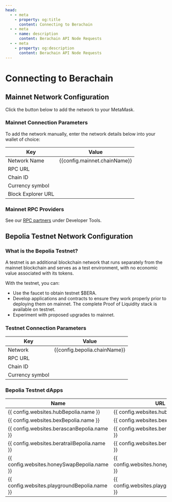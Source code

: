 ```yaml
---
head:
  - - meta
    - property: og:title
      content: Connecting to Berachain
  - - meta
    - name: description
      content: Berachain API Node Requests
  - - meta
    - property: og:description
      content: Berachain API Node Requests
---
```


<script setup>
  import config from '@berachain/config/constants.json';
  import AddNetwork from '@berachain/ui/AddNetwork';
  import CopyToClipboard from '@berachain/ui/CopyToClipboard';
</script>

# Connecting to Berachain

## Mainnet Network Configuration

Click the button below to add the network to your MetaMask.

<ClientOnly>
  <AddNetwork
    :chainId="config.mainnet.chainId"
    :chainName="config.mainnet.chainName"
    :nativeCurrencyName="config.mainnet.currencyName"
    :nativeCurrencySymbol="config.mainnet.currencySymbol"
    :nativeCurrencyDecimals="config.mainnet.decimals"
    :rpcUrl="config.mainnet.rpcUrl"
    :blockExplorerUrl="config.websites.berascan.url"
  />
</ClientOnly>

### Mainnet Connection Parameters

To add the network manually, enter the network details below into your wallet of choice:

| Key                | Value                                                                              |
| ------------------ | ---------------------------------------------------------------------------------- |
| Network Name       | {{config.mainnet.chainName}}                                                       |
| RPC URL            | <ClientOnly><CopyToClipboard :text="config.mainnet.rpcUrl" /></ClientOnly>         |
| Chain ID           | <ClientOnly><CopyToClipboard :text="config.mainnet.chainId" /></ClientOnly>        |
| Currency symbol    | <ClientOnly><CopyToClipboard :text="config.mainnet.currencySymbol" /></ClientOnly> |
| Block Explorer URL | <ClientOnly><CopyToClipboard :text="config.websites.berascan.url" /></ClientOnly>  |

### Mainnet RPC Providers

See our [RPC partners](/developers/developer-tools#rpc-providers) under Developer Tools.

## Bepolia Testnet Network Configuration

<ClientOnly>
  <AddNetwork
    :chainId="config.bepolia.chainId"
    :chainName="config.bepolia.chainName"
    :nativeCurrencyName="config.bepolia.currencyName"
    :nativeCurrencySymbol="config.bepolia.currencySymbol"
    :nativeCurrencyDecimals="config.bepolia.decimals"
    :rpcUrl="config.bepolia.rpcUrl"
    :blockExplorerUrl="config.websites.berascanBepolia.url"
    :testnet="true"
  />
</ClientOnly>

### What is the Bepolia Testnet?

A testnet is an additional blockchain network that runs separately from the mainnet blockchain and serves as a test environment, with no economic value associated with its tokens.

With the testnet, you can:

- Use the faucet to obtain testnet $BERA.
- Develop applications and contracts to ensure they work properly prior to deploying them on mainnet. The complete Proof of Liquidity stack is available on testnet.
- Experiment with proposed upgrades to mainnet.

### Testnet Connection Parameters

| Key             | Value                                                                              |
| --------------- | ---------------------------------------------------------------------------------- |
| Network         | {{config.bepolia.chainName}}                                                       |
| RPC URL         | <ClientOnly><CopyToClipboard :text="config.bepolia.rpcUrl" /></ClientOnly>         |
| Chain ID        | <ClientOnly><CopyToClipboard :text="config.bepolia.chainId" /></ClientOnly>        |
| Currency symbol | <ClientOnly><CopyToClipboard :text="config.bepolia.currencySymbol" /></ClientOnly> |

### Bepolia Testnet dApps

<table>
  <thead><tr><th>Name</th><th>URL</th></tr></thead>
  <tbody>
    <tr>
      <td><a :href="config.websites.hubBepolia.url">{{ config.websites.hubBepolia.name }}</a></td>
      <td>{{ config.websites.hubBepolia.url }}</td>
    </tr>
    <tr>
      <td><a :href="config.websites.bexBepolia.url">{{ config.websites.bexBepolia.name }}</a></td>
      <td>{{ config.websites.bexBepolia.url }}</td>
    </tr>
    <tr>
      <td><a :href="config.websites.berascanBepolia.url">{{ config.websites.berascanBepolia.name }}</a></td>
      <td>{{ config.websites.berascanBepolia.url }}</td>
    </tr>
    <tr>
      <td><a :href="config.websites.beratrailBepolia.url">{{ config.websites.beratrailBepolia.name }}</a></td>
      <td>{{ config.websites.beratrailBepolia.url }}</td>
    </tr>
    <tr>
      <td><a :href="config.websites.honeySwapBepolia.url">{{ config.websites.honeySwapBepolia.name }}</a></td>
      <td>{{ config.websites.honeySwapBepolia.url }}</td>
    </tr>
    <tr>
      <td><a :href="config.websites.playgroundBepolia.url">{{ config.websites.playgroundBepolia.name }}</a></td>
      <td>{{ config.websites.playgroundBepolia.url }}</td>
    </tr>
  </tbody>
</table>
